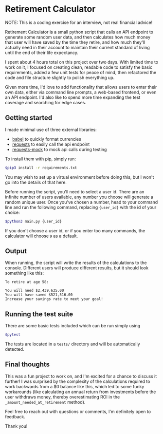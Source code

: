 # Retirement Calculator

NOTE: This is a coding exercise for an interview, not real financial advice!

Retirement Calculator is a small python script that calls an API endpoint to generate some random user data, and then calculates how much money that user will have saved by the time they retire, and how much they'll actually need in their account to maintain their current standard of living until the end of their life expectancy.

I spent about 4 hours total on this project over two days. With limited time to work on it, I focused on creating clean, readable code to satisfy the basic requirements, added a few unit tests for peace of mind, then refactored the code and file structure slightly to polish everything up.

Given more time, I'd love to add functionality that allows users to enter their own data, either via command line prompts, a web-based frontend, or even an API endpoint. I'd also like to spend more time expanding the test coverage and searching for edge cases.

## Getting started

I made minimal use of three external libraries:
- [babel](https://babel.pocoo.org/en/latest/api/numbers.html) to quickly format currencies
- [requests](https://requests.readthedocs.io/en/latest/) to easily call the api endpoint
- [requests-mock](https://requests-mock.readthedocs.io/en/latest/) to mock api calls during testing

To install them with pip, simply run:

```bash
$pip3 install -r requirements.txt
```
You may wish to set up a virtual environment before doing this, but I won't go into the details of that here.

Before running the script, you'll need to select a user id. There are an
infinite number of users available, any number you choose will generate a
random unique user. Once you've chosen a number, head to your command line and
run the following command, replacing `{user_id}` with the id of your choice:

```bash
$python3 main.py {user_id}
```

If you don't choose a user id, or if you enter too many commands, the calculator will choose `9` as a default.

## Output

When running, the script will write the results of the calculations to the console. Different users will produce different results, but it should look something like this:

```
To retire at age 58:

You will need $2,439,635.00
You will have saved $521,516.00
Increase your savings rate to meet your goal!
```

## Running the test suite

There are some basic tests included which can be run simply using

```bash
$pytest
```

The tests are located in a `tests/` directory and will be automatically
detected.

## Final thoughts

This was a fun project to work on, and I'm excited for a chance to discuss it further! I was surprised by the complexity of the calculations required to work backwards from a $0 balance like this, which led to some funky workarounds (like calculating an annual return from investments before the user withdraws money, thereby overestimating ROI in the `_amount_needed_at_retirement` method).

Feel free to reach out with questions or comments, I'm definitely open to feedback.

Thank you!
